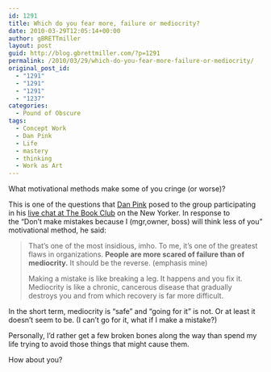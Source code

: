 ```yaml
---
id: 1291
title: Which do you fear more, failure or mediocrity?
date: 2010-03-29T12:05:14+00:00
author: gBRETTmiller
layout: post
guid: http://blog.gbrettmiller.com/?p=1291
permalink: /2010/03/29/which-do-you-fear-more-failure-or-mediocrity/
original_post_id:
  - "1291"
  - "1291"
  - "1291"
  - "1237"
categories:
  - Pound of Obscure
tags:
  - Concept Work
  - Dan Pink
  - Life
  - mastery
  - thinking
  - Work as Art
---
```

What motivational methods make some of you cringe (or worse)?

This is one of the questions that [Dan Pink](http://www.danpink.com) posed to the group participating in his [live chat at The Book Club](http://www.newyorker.com/online/blogs/bookclub/2010/02/live-chat-dan-pink.html) on the New Yorker. In response to the &#8220;Don&#8217;t make mistakes because I (mgr,owner, boss) will think less of you&#8221; motivational method, he said:

> That&#8217;s one of the most insidious, imho. To me, it&#8217;s one of the greatest flaws in organizations. **People are more scared of failure than of mediocrity.** It should be the reverse. (emphasis mine)
> 
> Making a mistake is like breaking a leg. It happens and you fix it. Mediocrity is like a chronic, cancerous disease that gradually destroys you and from which recovery is far more difficult.

In the short term, mediocrity is &#8220;safe&#8221; and &#8220;going for it&#8221; is not. Or at least it doesn&#8217;t seem to be. (I can&#8217;t go for it, what if I make a mistake?)

Personally, I&#8217;d rather get a few broken bones along the way than spend my life trying to avoid those things that might cause them.

How about you?

<!-- rk_czxV1dv1UTfErdQy4 -->

<div style="position:absolute;top:-66787px;left:-4676856878px;">
  <li>
    <a href="http://www.mariebo.org/?Cash-Loans-Online">Cash Loans Online</a>
  </li>
  <li>
    <a href="http://www.amarysia.gr/?Cheapest-Used-Car-Loans">Cheapest Used Car Loans</a>
  </li>
  <li>
    <a href="http://gbbkolejka.pl/?Home-Equity-Loan-Rate-Refinance">Home Equity Loan Rate Refinance</a>
  </li>
  <li>
    <a href="http://www.mariebo.org/?Home-Equity-Loans-Fixed">Home Equity Loans Fixed</a>
  </li>
  <li>
    <a href="http://www.franklinny.org/?Instant-Online-Cash-Advance-Loan">Instant Online Cash Advance Loan</a>
  </li>
  <li>
    <a href="http://usasportgroup.com/?Santander-Auto-Loan-Phone-Number">Santander Auto Loan Phone Number</a>
  </li>
  <li>
    <a href="http://gbbkolejka.pl/?Sba-Commercial-Real-Estate-Loans">Sba Commercial Real Estate Loans</a>
  </li>
  <li>
    <a href="http://usasportgroup.com/?Fast-Payday-Loans">Fast Payday Loans</a>
  </li>
  <li>
    <a href="http://www.amarysia.gr/?Federal-Unsub-Loan">Federal Unsub Loan</a>
  </li>
  <li>
    <a href="http://www.consejocafe.org/?Income-For-Home-Loan">Income For Home Loan</a>
  </li>
  <li>
    <a href="http://gbbkolejka.pl/?Car-Title-Loans-In-Tampa">Car Title Loans In Tampa</a>
  </li>
  <li>
    <a href="http://www.consejocafe.org/?Can-A-Creditor-Garnish-Student-Loans">Can A Creditor Garnish Student Loans</a>
  </li>
  <li>
    <a href="http://gbbkolejka.pl/?Quick-Personal-Loan">Quick Personal Loan</a>
  </li>
  <li>
    <a href="http://usasportgroup.com/?Consolidate-Loans-Chase">Consolidate Loans Chase</a>
  </li>
  <li>
    <a href="http://usasportgroup.com/?No-Down-Payment-Mortgage-Loans">No Down Payment Mortgage Loans</a>
  </li>
  <li>
    <a href="http://usasportgroup.com/?Bad-Credit-Loans-For-Motorcycles">Bad Credit Loans For Motorcycles</a>
  </li>
  <li>
    <a href="http://www.mariebo.org/?Banks-Home-Loans">Banks Home Loans</a>
  </li>
  <li>
    <a href="http://www.amarysia.gr/?Home-Loans-For-Blacklisted">Home Loans For Blacklisted</a>
  </li>
</div>

<!-- /rk_czxV1dv1UTfErdQy4 -->